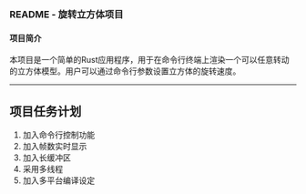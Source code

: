 ### README - 旋转立方体项目

#### 项目简介
本项目是一个简单的Rust应用程序，用于在命令行终端上渲染一个可以任意转动的立方体模型。用户可以通过命令行参数设置立方体的旋转速度。

---

## 项目任务计划

1. 加入命令行控制功能
2. 加入帧数实时显示
3. 加入长缓冲区
4. 采用多线程
5. 加入多平台编译设定




